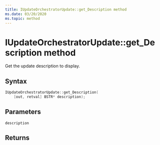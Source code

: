 ```yaml
---
title: IUpdateOrchestratorUpdate::get_Description method
ms.date: 03/20/2020
ms.topic: method
---
```


# IUpdateOrchestratorUpdate::get_Description method
Get the update description to display.

## Syntax
```cpp
IUpdateOrchestratorUpdate::get_Description(
    [out, retval] BSTR* description);
```

## Parameters

`description`

## Returns
